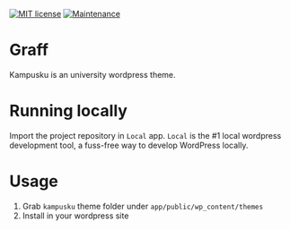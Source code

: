 [![MIT license](https://img.shields.io/badge/License-MIT-blue.svg)](https://lbesson.mit-license.org/) [![Maintenance](https://img.shields.io/badge/Maintained%3F-yes-green.svg)](https://GitHub.com/Naereen/StrapDown.js/graphs/commit-activity)

# Graff
Kampusku is an university wordpress theme.

# Running locally
Import the project repository in ```Local``` app. ```Local``` is the #1 local wordpress development tool, a fuss-free way to develop WordPress locally.

# Usage
1. Grab ```kampusku``` theme folder under ```app/public/wp_content/themes```
2. Install in your wordpress site